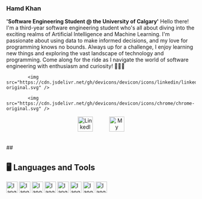 ### Hamd Khan

**'Software Engineering Student @ the University of Calgary'**
Hello there! I'm a third-year software engineering student who's all about diving into the exciting realms of Artificial Intelligence and Machine Learning. I'm passionate about using data to make informed decisions, and my love for programming knows no bounds. Always up for a challenge, I enjoy learning new things and exploring the vast landscape of technology and programming. Come along for the ride as I navigate the world of software engineering with enthusiasm and curiosity! 🚀✨🤔
<!-- Social badges section -->

            <img src="https://cdn.jsdelivr.net/gh/devicons/devicon/icons/linkedin/linkedin-original.svg" />
          
            <img src="https://cdn.jsdelivr.net/gh/devicons/devicon/icons/chrome/chrome-original.svg" />
          
<p align="center">
  <a href="https://www.linkedin.com/in/hamdkhan/">
    <img alt="LinkedIn" title="Follow My Journey" src="https://cdn.jsdelivr.net/gh/devicons/devicon/icons/linkedin/linkedin-original.svg" width="40" height="40" style="margin-right: 20px;"/></a>
  <a href="http://hamdkhan.netlify.app">
    <img alt="My Portfolio" title="My Portfolio" src="🌐" width="40" height="40" style="margin-left: 20px;"/></a>
</p>



<br/>
##
          
## 🖥️ Languages and Tools
<img alt="language" width = "30px" sttyle="padding-right:10px;" src="https://cdn.jsdelivr.net/gh/devicons/devicon/icons/java/java-original.svg"/></a>
<img alt="language" width = "30px" sttyle="padding-right:10px;" src="https://cdn.jsdelivr.net/gh/devicons/devicon/icons/javascript/javascript-original.svg"/></a>
<img alt="language" width = "30px" sttyle="padding-right:10px;" src="https://cdn.jsdelivr.net/gh/devicons/devicon/icons/react/react-original.svg"/></a>
<img alt="language" width = "30px" sttyle="padding-right:10px;" src="https://cdn.jsdelivr.net/gh/devicons/devicon/icons/python/python-original.svg"/></a>
<img alt="language" width = "30px" sttyle="padding-right:10px;" src="https://cdn.jsdelivr.net/gh/devicons/devicon/icons/c/c-original.svg"/></a>
<img alt="language" width = "30px" sttyle="padding-right:10px;" src="https://cdn.jsdelivr.net/gh/devicons/devicon/icons/cplusplus/cplusplus-original.svg"/></a>
<img alt="language" width = "30px" sttyle="padding-right:10px;" src="https://cdn.jsdelivr.net/gh/devicons/devicon/icons/css3/css3-original.svg"/></a>
<img alt="language" width = "30px" sttyle="padding-right:10px;" src="https://cdn.jsdelivr.net/gh/devicons/devicon/icons/mysql/mysql-original.svg"/></a>

#
<!--
**Hamd-Khan/Hamd-Khan** is a ✨ _special_ ✨ repository because its `README.md` (this file) appears on your GitHub profile.

Here are some ideas to get you started:

- 🔭 I’m currently working on ...
- 🌱 I’m currently learning ...
- 👯 I’m looking to collaborate on ...
- 🤔 I’m looking for help with ...
- 💬 Ask me about ...
- 📫 How to reach me: ...
- 😄 Pronouns: ...
- ⚡ Fun fact: ...
-->

